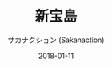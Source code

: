 ---
title: "新宝島"
subtitle: "サカナクション (Sakanaction)"
customForwardUrl: "https://vimeo.com/164458242"
displayImg: "https://i.vimeocdn.com/video/568073195_200x150.jpg"
date: "2018-01-11"
newTab: true 
---